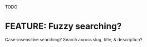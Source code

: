 TODO
# FEATURE: Fuzzy searching?
Case-insensitive searching? Search across slug, title, & description?
